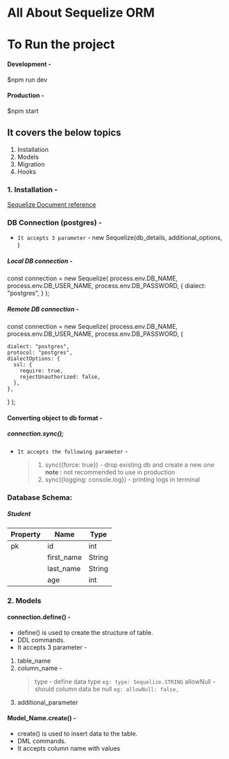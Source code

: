 # All About Sequelize ORM

# To Run the project

#### Development -

\$npm run dev

#### Production -

\$npm start

## It covers the below topics

1. Installation
2. Models
3. Migration
4. Hooks

### 1. Installation -

[Sequelize Document reference](https://www.google.comhttps://sequelize.org/master/manual/getting-started.html)

### DB Connection (postgres) -

- `It accepts 3 parameter` -
  new Sequelize(db_details, additional_options, )

##### Local DB connection -

const connection = new Sequelize(
process.env.DB_NAME,
process.env.DB_USER_NAME,
process.env.DB_PASSWORD,
{
dialect: "postgres",
}
);

##### Remote DB connection -

const connection = new Sequelize(
process.env.DB_NAME,
process.env.DB_USER_NAME,
process.env.DB_PASSWORD,
{

    dialect: "postgres",
    protocol: "postgres",
    dialectOptions: {
      ssl: {
        require: true,
        rejectUnauthorized: false,
      },
    },

}
);

#### Converting object to db format -

##### connection.sync();

- `It accepts the following parameter` -
  > 1.  sync({force: true}) - drop existing db and create a new one
       **note :** not recommended to use in production
  > 2.  sync({logging: console.log}) - printing logs in terminal

### Database Schema:

##### Student

| Property | Name       | Type   |
| -------- | ---------- | ------ |
| pk       | id         | int    |
|          | first_name | String |
|          | last_name  | String |
|          | age        | int    |

### 2. Models

#### connection.define() -

- define() is used to create the structure of table.
- DDL commands.
- It accepts 3 parameter -

1. table_name
2. column_name -
   > type - define data type `eg: type: Sequelize.STRING`
   > allowNull - should column data be null `eg: allowNull: false,`
3. additional_parameter

#### Model_Name.create() -

- create() is used to insert data to the table.
- DML commands.
- It accepts column name with values

